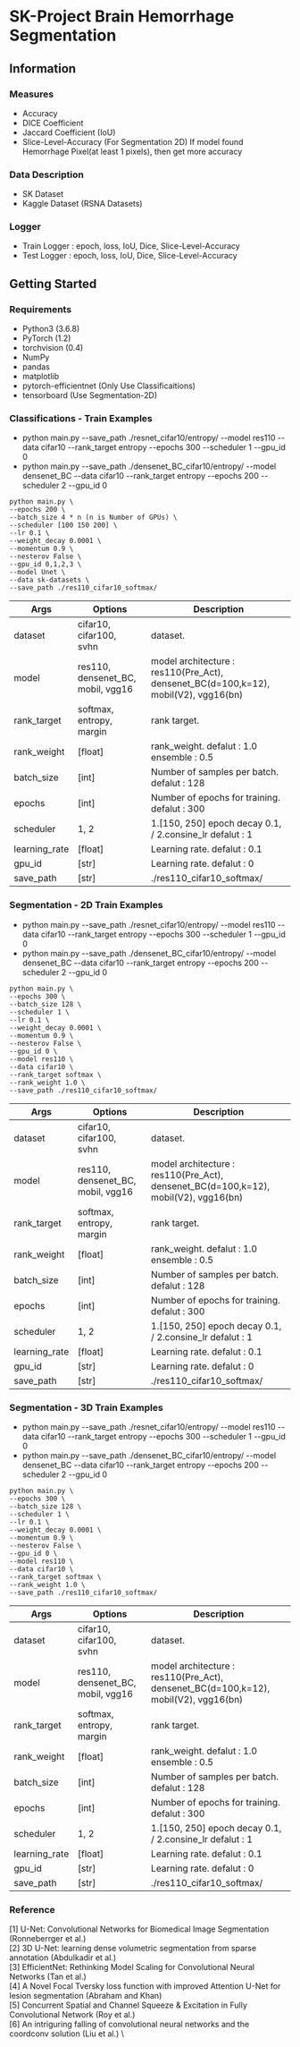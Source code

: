 # SK-Project Brain Hemorrhage Segmentation 


## Information
### Measures
- Accuracy
- DICE Coefficient
- Jaccard Coefficient (IoU)
- Slice-Level-Accuracy (For Segmentation 2D)
  If model found Hemorrhage Pixel(at least 1 pixels), then get more accuracy

### Data Description 
- SK Dataset
- Kaggle Dataset (RSNA Datasets)

### Logger
- Train Logger       : epoch, loss, IoU, Dice, Slice-Level-Accuracy
- Test Logger        : epoch, loss, IoU, Dice, Slice-Level-Accuracy

## Getting Started
### Requirements
- Python3 (3.6.8)
- PyTorch (1.2)
- torchvision (0.4)
- NumPy
- pandas
- matplotlib
- pytorch-efficientnet (Only Use Classificaitions)
- tensorboard (Use Segmentation-2D)

### Classifications - Train Examples
* python main.py --save_path ./resnet_cifar10/entropy/ --model res110 --data cifar10 --rank_target entropy --epochs 300 --scheduler 1 --gpu_id 0
* python main.py --save_path ./densenet_BC_cifar10/entropy/ --model densenet_BC --data cifar10 --rank_target entropy --epochs 200 --scheduler 2 --gpu_id 0
```
python main.py \
--epochs 200 \
--batch_size 4 * n (n is Number of GPUs) \
--scheduler [100 150 200] \
--lr 0.1 \
--weight_decay 0.0001 \
--momentum 0.9 \
--nesterov False \
--gpu_id 0,1,2,3 \
--model Unet \
--data sk-datasets \
--save_path ./res110_cifar10_softmax/
```
| Args 	| Options 	| Description 	|
|---------|--------|----------------------------------------------------|
| dataset 	| cifar10, cifar100, <br>svhn 	| dataset. 	|
| model 	| res110, densenet_BC, mobil, vgg16	| model architecture : res110(Pre_Act), densenet_BC(d=100,k=12), mobil(V2), vgg16(bn) 	|
| rank_target 	| softmax, <br>entropy, <br>margin 	| rank target. 	|
| rank_weight 	| [float] 	| rank_weight. defalut : 1.0	ensemble : 0.5|
| batch_size 	| [int] 	| Number of samples per batch. defalut : 128|
| epochs 	| [int] 	| Number of epochs for training. defalut : 300|
| scheduler 	| 1, 2	| 1.[150, 250] epoch decay 0.1, / 2.consine_lr 	defalut : 1|
| learning_rate 	| [float] 	| Learning rate. defalut : 0.1	|
| gpu_id 	| [str] 	| Learning rate. defalut : 0	|
| save_path 	| [str] 	| ./res110_cifar10_softmax/	|

### Segmentation - 2D Train Examples
* python main.py --save_path ./resnet_cifar10/entropy/ --model res110 --data cifar10 --rank_target entropy --epochs 300 --scheduler 1 --gpu_id 0
* python main.py --save_path ./densenet_BC_cifar10/entropy/ --model densenet_BC --data cifar10 --rank_target entropy --epochs 200 --scheduler 2 --gpu_id 0
```
python main.py \
--epochs 300 \
--batch_size 128 \
--scheduler 1 \
--lr 0.1 \
--weight_decay 0.0001 \
--momentum 0.9 \
--nesterov False \
--gpu_id 0 \
--model res110 \
--data cifar10 \
--rank_target softmax \
--rank_weight 1.0 \
--save_path ./res110_cifar10_softmax/
```
| Args 	| Options 	| Description 	|
|---------|--------|----------------------------------------------------|
| dataset 	| cifar10, cifar100, <br>svhn 	| dataset. 	|
| model 	| res110, densenet_BC, mobil, vgg16	| model architecture : res110(Pre_Act), densenet_BC(d=100,k=12), mobil(V2), vgg16(bn) 	|
| rank_target 	| softmax, <br>entropy, <br>margin 	| rank target. 	|
| rank_weight 	| [float] 	| rank_weight. defalut : 1.0	ensemble : 0.5|
| batch_size 	| [int] 	| Number of samples per batch. defalut : 128|
| epochs 	| [int] 	| Number of epochs for training. defalut : 300|
| scheduler 	| 1, 2	| 1.[150, 250] epoch decay 0.1, / 2.consine_lr 	defalut : 1|
| learning_rate 	| [float] 	| Learning rate. defalut : 0.1	|
| gpu_id 	| [str] 	| Learning rate. defalut : 0	|
| save_path 	| [str] 	| ./res110_cifar10_softmax/	|

### Segmentation - 3D Train Examples
* python main.py --save_path ./resnet_cifar10/entropy/ --model res110 --data cifar10 --rank_target entropy --epochs 300 --scheduler 1 --gpu_id 0
* python main.py --save_path ./densenet_BC_cifar10/entropy/ --model densenet_BC --data cifar10 --rank_target entropy --epochs 200 --scheduler 2 --gpu_id 0
```
python main.py \
--epochs 300 \
--batch_size 128 \
--scheduler 1 \
--lr 0.1 \
--weight_decay 0.0001 \
--momentum 0.9 \
--nesterov False \
--gpu_id 0 \
--model res110 \
--data cifar10 \
--rank_target softmax \
--rank_weight 1.0 \
--save_path ./res110_cifar10_softmax/
```
| Args 	| Options 	| Description 	|
|---------|--------|----------------------------------------------------|
| dataset 	| cifar10, cifar100, <br>svhn 	| dataset. 	|
| model 	| res110, densenet_BC, mobil, vgg16	| model architecture : res110(Pre_Act), densenet_BC(d=100,k=12), mobil(V2), vgg16(bn) 	|
| rank_target 	| softmax, <br>entropy, <br>margin 	| rank target. 	|
| rank_weight 	| [float] 	| rank_weight. defalut : 1.0	ensemble : 0.5|
| batch_size 	| [int] 	| Number of samples per batch. defalut : 128|
| epochs 	| [int] 	| Number of epochs for training. defalut : 300|
| scheduler 	| 1, 2	| 1.[150, 250] epoch decay 0.1, / 2.consine_lr 	defalut : 1|
| learning_rate 	| [float] 	| Learning rate. defalut : 0.1	|
| gpu_id 	| [str] 	| Learning rate. defalut : 0	|
| save_path 	| [str] 	| ./res110_cifar10_softmax/	|


### Reference
[1] U-Net: Convolutional Networks for Biomedical Image Segmentation (Ronneberrger et al.) \
[2] 3D U-Net: learning dense volumetric segmentation from sparse annotation (Abdulkadir et al.) \
[3] EfficientNet: Rethinking Model Scaling for Convolutional Neural Networks (Tan et al.) \
[4] A Novel Focal Tversky loss function with improved Attention U-Net for lesion segmentation (Abraham and Khan) \
[5] Concurrent Spatial and Channel Squeeze & Excitation in Fully Convolutional Network (Roy et al.) \
[6] An intriguring falling of convolutional neural networks and the coordconv solution (Liu et al.) \






